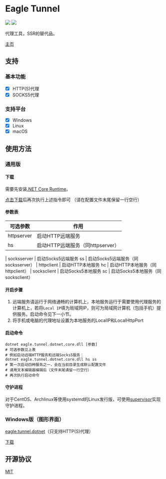 # Eagle Tunnel

![](https://img.shields.io/badge/language-csharp-blue.svg) [![](https://travis-ci.org/eaglexiang/eagle.tunnel.dotnet.core.svg?branch=master)](https://travis-ci.org/eaglexiang/eagle.tunnel.dotnet.core)

代理工具，SSR的替代品。

[主页](https://www.eaglexiang.org/eagle-tunnel)

## 支持

### 基本功能

- [x] HTTP(S)代理
- [x] SOCKS5代理

### 支持平台

- [x] Windows
- [x] Linux
- [x] macOS

## 使用方法

### 通用版

#### 下载

需要先安装[.NET Core Runtime](https://www.microsoft.com/net/download/)。

[点击下载](https://github.com/eaglexiang/eagle.tunnel.dotnet.core/raw/bin/eagle-tunnel.zip)后再次执行上述指令即可 （请在配置文件末尾保留一行空行）

#### 参数表

可选参数 | 作用
--- | ---
httpserver | 启动HTTP远端服务
hs | 启动HTTP远端服务（同httpserver）
 |
socksserver | 启动Socks5远端服务
ss | 启动Socks5远端服务（同socksserver）
 |
httpclient | 启动HTTP本地服务
hc | 启动HTTP本地服务（同httpclient）
 |
socksclient | 启动Socks5本地服务
sc | 启动Socks5本地服务（同socksclient）

#### 开启步骤

1. 远端服务请运行于网络通畅的计算机上，本地服务运行于需要使用代理服务的计算机上，若将`Local IP`填为局域网IP，则可为局域网计算机（包括手机）提供服务。启动命令见下一小节。
1. 将手机或电脑的代理地址设置为本地服务的LocalIP和LocalHttpPort

#### 启动命令

```shell
dotnet eagle.tunnel.dotnet.core.dll [参数]
# 可选参数见上表
# 例如启动远端HTTP服务和远端Socks5服务：
dotnet eagle.tunnel.dotnet.core.dll hs ss
# 第一次启动四种服务之一，会在当前目录生成默认配置文件
# 请用文本编辑器编辑后（文件末尾请留一行空行）
# 再次执行启动命令
```

#### 守护进程

对于CentOS、Archlinux等使用systemd的Linux发行版，可使用[supervisor](http://supervisord.org/)实现守护进程。

### Windows版（图形界面）

[eagle.tunnel.dotnet](https://github.com/eaglexiang/eagle.tunnel.dotnet)（只支持HTTP(S)代理）

[下载](https://github.com/eaglexiang/eagle.tunnel.dotnet/raw/bin/Eagle%20Tunnel.exe)

## 开源协议

[MIT](./LICENSE)
